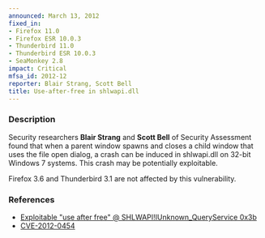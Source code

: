 ```yaml
---
announced: March 13, 2012
fixed_in:
- Firefox 11.0
- Firefox ESR 10.0.3
- Thunderbird 11.0
- Thunderbird ESR 10.0.3
- SeaMonkey 2.8
impact: Critical
mfsa_id: 2012-12
reporter: Blair Strang, Scott Bell
title: Use-after-free in shlwapi.dll
---
```


<h3>Description</h3>

<p>Security researchers <strong>Blair Strang</strong> and <strong>Scott
Bell</strong> of Security Assessment found that when a parent window spawns and
closes a child window that uses the file open dialog, a crash can be induced in
shlwapi.dll on 32-bit Windows 7 systems. This crash may be potentially
exploitable. 
</p>

<p class="note">Firefox 3.6 and Thunderbird 3.1 are not affected by this
vulnerability.
</p>


<h3>References</h3>

<ul>
  <li><a href="https://bugzilla.mozilla.org/show_bug.cgi?id=684555">
      Exploitable "use after free" @ SHLWAPI!IUnknown_QueryService 0x3b</a></li>
  <li><a href="http://cve.mitre.org/cgi-bin/cvename.cgi?name=CVE-2012-0454" class="ex-ref">CVE-2012-0454</a></li>
</ul>




